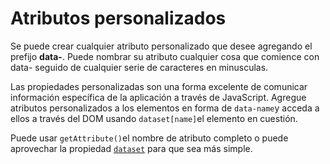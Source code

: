 # Atributos personalizados

Se puede crear cualquier atributo personalizado que desee agregando el prefijo **data-**. Puede nombrar su atributo cualquier cosa que comience con data- seguido de cualquier serie de caracteres en minusculas.

Las propiedades personalizadas son una forma excelente de comunicar información específica de la aplicación a través de JavaScript. Agregue atributos personalizados a los elementos en forma de `data-name`y acceda a ellos a través del DOM usando `dataset[name]`el elemento en cuestión.

Puede usar `getAttribute()`el nombre de atributo completo o puede aprovechar la propiedad [`dataset`](https://developer.mozilla.org/docs/Web/API/HTMLElement/dataset) para que sea más simple.